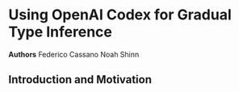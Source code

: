 # Using OpenAI Codex for Gradual Type Inference

**Authors**
Federico Cassano
Noah Shinn

## Introduction and Motivation

